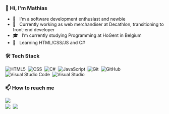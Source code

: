 ### 👋 Hi, I'm Mathias

- 👨 &nbsp; I'm a software development enthusiast and newbie
- 💼 &nbsp; Currently working as web merchandiser at Decathlon, transitioning to front-end developer
- 🎓 &nbsp; I’m currently studying Programming at HoGent in Belgium
- 📖 &nbsp; Learning HTML/CSS/JS and C#

### 🛠 Tech Stack

  ![HTML5](https://img.shields.io/badge/-HTML5-333333?style=flat&logo=HTML5)&nbsp;
  ![CSS](https://img.shields.io/badge/-CSS-333333?style=flat&logo=CSS3&logoColor=1572B6)&nbsp;
  ![C#](https://img.shields.io/badge/-C%20Sharp-black?style=flat&logo=c-sharp&logoColor=239120)&nbsp;
  ![JavaScript](https://img.shields.io/badge/-JavaScript-333333?style=flat&logo=javascript)&nbsp;
  ![Git](https://img.shields.io/badge/-Git-333333?style=flat&logo=git)&nbsp;
  ![GitHub](https://img.shields.io/badge/-GitHub-333333?style=flat&logo=github)&nbsp;
  ![Visual Studio Code](https://img.shields.io/badge/-Visual%20Studio%20Code-05122A?style=flat&logo=visual-studio-code&logoColor=007ACC)&nbsp;
  ![Visual Studio](https://img.shields.io/badge/-Visual%20Studio-black?style=flat&logo=visual-studio&logoColor=5C2D91)&nbsp;

### 📫 How to reach me

  <a href="https://www.linkedin.com/in/mathiasvervaecke/"><img src="https://img.shields.io/badge/-Mathias%20Vervaecke-0077B5?style=flat&logo=Linkedin&logoColor=white"/></a>&nbsp;  
  <a href="mailto:vervaeckemathias@gmail.com"><img src="https://img.shields.io/badge/-Gmail-D14836?style=flat&logo=Gmail&logoColor=white"/></a>&nbsp;
  <a href="https://twitter.com/mathiasvck"><img src="https://img.shields.io/badge/-@mathiasvcr-1877F2?style=flat&logo=Twitter&logoColor=white"/></a>&nbsp;

 <!-- <a href="https://github.com/AVS1508">
  <img height="180em" src="https://github-readme-stats.vercel.app/api?username=usmahm&theme=buefy&show_icons=true" />
  <img height="180em" src="https://github-readme-stats.vercel.app/api/top-langs/?username=usmahm&theme=buefy&layout=compact" />
</a> -->




